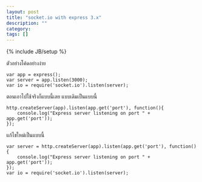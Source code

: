 ```yaml
---
layout: post
title: "socket.io with express 3.x"
description: ""
category: 
tags: []
---
```

{% include JB/setup %}

ตัวอย่างโค้ดอย่างง่าย

	var app = express();
	var server = app.listen(3000);
	var io = require('socket.io').listen(server);

ตอนเอาไปใช้จริงก็แบบนี้เลย  แบบเดิมเป็นแบบนี้

	http.createServer(app).listen(app.get('port'), function(){
		console.log("Express server listening on port " + app.get('port')); 
	});

แก้ไขใหม่เป็นแบบนี้

	var server = http.createServer(app).listen(app.get('port'), function(){ 
		console.log("Express server listening on port " + app.get('port'));
	});
	var io = require('socket.io').listen(server);




